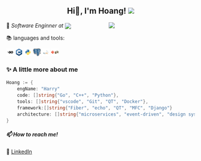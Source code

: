 <h2 align='center'> Hi👋, I'm Hoang! <img src="https://gophercises.com/img/gophercises_punching.gif" width="50"></h2>
<img align='right' src="https://media.tenor.com/IwxGErroyGAAAAAC/engineer-fixed.gif" width="230">
<p>💼<em> Software Enginner at <img src="https://static.recruitery.co/uploads/images/manabie_20210111105233.png" width="170" align = 'center'></br>
</em></p>
<p>📚 languages and tools:</p>
<code><img height="20" src="https://raw.githubusercontent.com/github/explore/80688e429a7d4ef2fca1e82350fe8e3517d3494d/topics/go/go.png"></code>
<code><img height="20" src="https://raw.githubusercontent.com/github/explore/80688e429a7d4ef2fca1e82350fe8e3517d3494d/topics/cpp/cpp.png"></code>
<code><img height="20" src="https://raw.githubusercontent.com/github/explore/80688e429a7d4ef2fca1e82350fe8e3517d3494d/topics/python/python.png"></code>
<code><img height="20" src="https://raw.githubusercontent.com/github/explore/80688e429a7d4ef2fca1e82350fe8e3517d3494d/topics/postgresql/postgresql.png"></code>
<code><img height="20" src="https://raw.githubusercontent.com/github/explore/80688e429a7d4ef2fca1e82350fe8e3517d3494d/topics/mysql/mysql.png"></code>
<code><img height="20" src="https://raw.githubusercontent.com/github/explore/80688e429a7d4ef2fca1e82350fe8e3517d3494d/topics/git/git.png"></code>

### ✨ A little more about me  

```go
Hoang := {
    engName: "Harry"
    code: []string{"Go", "C++", "Python"},
    tools: []string{"vscode", "Git", "QT", "Docker"},
    framework:[]string{"Fiber", "echo", "QT", "MFC", "Django"}
    architecture: []string{"microservices", "event-driven", "design system pattern", "DDD", "Clean architecture", "Saga Pattern"},
}
```


##### 📫 How to reach me!
:office: [LinkedIn](https://www.linkedin.com/in/mai-hoang-256206144/)
